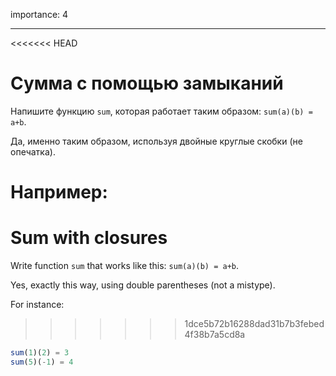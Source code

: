 importance: 4

---

<<<<<<< HEAD
# Сумма с помощью замыканий

Напишите функцию `sum`, которая работает таким образом: `sum(a)(b) = a+b`.

Да, именно таким образом, используя двойные круглые скобки (не опечатка).

Например:
=======
# Sum with closures

Write function `sum` that works like this: `sum(a)(b) = a+b`.

Yes, exactly this way, using double parentheses (not a mistype).

For instance:
>>>>>>> 1dce5b72b16288dad31b7b3febed4f38b7a5cd8a

```js
sum(1)(2) = 3
sum(5)(-1) = 4
```

